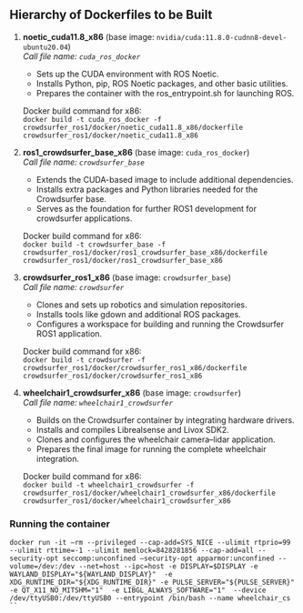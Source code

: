 ## Hierarchy of Dockerfiles to be Built

1. **noetic_cuda11.8_x86** (base image: `nvidia/cuda:11.8.0-cudnn8-devel-ubuntu20.04`)  
   *Call file name: `cuda_ros_docker`*  
   - Sets up the CUDA environment with ROS Noetic.
   - Installs Python, pip, ROS Noetic packages, and other basic utilities.
   - Prepares the container with the ros_entrypoint.sh for launching ROS.
   
   Docker build command for x86:  
   `docker build -t cuda_ros_docker -f crowdsurfer_ros1/docker/noetic_cuda11.8_x86/dockerfile crowdsurfer_ros1/docker/noetic_cuda11.8_x86`

3. **ros1_crowdsurfer_base_x86** (base image: `cuda_ros_docker`)  
   *Call file name: `crowdsurfer_base`*  
   - Extends the CUDA-based image to include additional dependencies.
   - Installs extra packages and Python libraries needed for the Crowdsurfer base.
   - Serves as the foundation for further ROS1 development for crowdsurfer applications.
   
   Docker build command for x86:  
   `docker build -t crowdsurfer_base -f crowdsurfer_ros1/docker/ros1_crowdsurfer_base_x86/dockerfile crowdsurfer_ros1/docker/ros1_crowdsurfer_base_x86`

4. **crowdsurfer_ros1_x86** (base image: `crowdsurfer_base`)  
   *Call file name: `crowdsurfer`*  
   - Clones and sets up robotics and simulation repositories.
   - Installs tools like gdown and additional ROS packages.
   - Configures a workspace for building and running the Crowdsurfer ROS1 application.
   
   Docker build command for x86:  
   `docker build -t crowdsurfer -f crowdsurfer_ros1/docker/crowdsurfer_ros1_x86/dockerfile crowdsurfer_ros1/docker/crowdsurfer_ros1_x86`

5. **wheelchair1_crowdsurfer_x86** (base image: `crowdsurfer`)  
   *Call file name: `wheelchair1_crowdsurfer`*  
   - Builds on the Crowdsurfer container by integrating hardware drivers.
   - Installs and compiles Librealsense and Livox SDK2.
   - Clones and configures the wheelchair camera–lidar application.
   - Prepares the final image for running the complete wheelchair integration.
   
   Docker build command for x86:  
   `docker build -t wheelchair1_crowdsurfer -f crowdsurfer_ros1/docker/wheelchair1_crowdsurfer_x86/dockerfile crowdsurfer_ros1/docker/wheelchair1_crowdsurfer_x86`

### Running the container
```
docker run -it –rm --privileged --cap-add=SYS_NICE --ulimit rtprio=99 --ulimit rttime=-1 --ulimit memlock=8428281856 --cap-add=all --security-opt seccomp:unconfined –security-opt apparmor:unconfined --volume=/dev:/dev --net=host --ipc=host -e DISPLAY=$DISPLAY -e WAYLAND_DISPLAY="${WAYLAND_DISPLAY}"  -e XDG_RUNTIME_DIR="${XDG_RUNTIME_DIR}" -e PULSE_SERVER="${PULSE_SERVER}" -e QT_X11_NO_MITSHM="1"  -e LIBGL_ALWAYS_SOFTWARE="1"  --device /dev/ttyUSB0:/dev/ttyUSB0 --entrypoint /bin/bash --name wheelchair_cs ``
